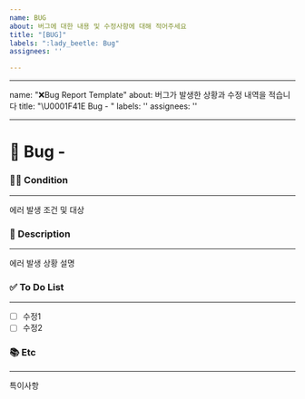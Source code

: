 ```yaml
---
name: BUG
about: 버그에 대한 내용 및 수정사항에 대해 적어주세요
title: "[BUG]"
labels: ":lady_beetle: Bug"
assignees: ''

---
```


---
name: "❌Bug Report Template"
about: 버그가 발생한 상황과 수정 내역을 적습니다
title: "\U0001F41E Bug - "
labels: ''
assignees: ''

---

# 🐞 Bug - <!--{ 작업 내용 }-->
<!-- 위 작업내용 주석에 어떤 오류인지 적어주세요-->


### 🕵️‍♀️ Condition

---
<!-- 아래에 버그가 발생한 상황을 적어주세요 -->
에러 발생 조건 및 대상

### 📝 Description

---
<!-- 아래에 버그가 발생한 상황을 적어주세요 -->
에러 발생 상황 설명

### ✅ To Do List

---
<!-- 아래에 수정 사항을 적어주세요 PR 날릴 때 모두 체크되어야함 -->
- [ ] 수정1
- [ ] 수정2

### 📚 Etc

---
<!-- 작업 중 특이사항이 생기면 적어주세요 -->
특이사항